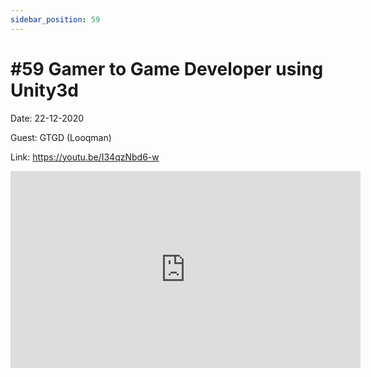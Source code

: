 ```yaml
---
sidebar_position: 59
---
```


# #59 Gamer to Game Developer using Unity3d

Date: 22-12-2020

Guest: GTGD (Looqman)

Link: https://youtu.be/I34qzNbd6-w

<iframe width="560" height="315" src="https://www.youtube.com/embed/I34qzNbd6-w" title="YouTube video player" frameborder="0" allow="accelerometer; autoplay; clipboard-write; encrypted-media; gyroscope; picture-in-picture; web-share" allowfullscreen></iframe>